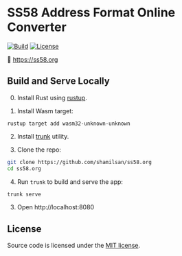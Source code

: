 # SS58 Address Format Online Converter

[![Build][build_badge]][build_href]
[![License][lic_badge]][lic_href]

[build_badge]: https://github.com/shamilsan/ss58.org/workflows/Build/badge.svg
[build_href]: https://github.com/shamilsan/ss58.org/actions/workflows/build.yml

[lic_badge]: https://img.shields.io/badge/License-MIT-success
[lic_href]: https://github.com/shamilsan/ss58.org/blob/master/LICENSE

🏹 https://ss58.org

## Build and Serve Locally

0. Install Rust using [rustup](https://rustup.rs/).

1. Install Wasm target:

```
rustup target add wasm32-unknown-unknown
```

2. Install [trunk](https://trunkrs.dev/#install) utility.

3. Clone the repo:

```sh
git clone https://github.com/shamilsan/ss58.org
cd ss58.org
```

4. Run `trunk` to build and serve the app:

```sh
trunk serve
```

3. Open http://localhost:8080

## License

Source code is licensed under the [MIT license](LICENSE).
